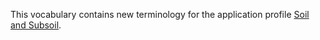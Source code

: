 This vocabulary contains new terminology for the application profile [Soil and Subsoil](https://data.vlaanderen.be/doc/applicatieprofiel/bodem-en-ondergrond/).